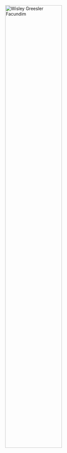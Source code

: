<a href="https://github.com/wisleygf/github-readme-stats">
   <img width="60%" alt="Wisley Greesler Facundim" src="https://github-readme-stats.vercel.app/api?username=wisleygf&show_icons=true&hide_border=true" />
</a>